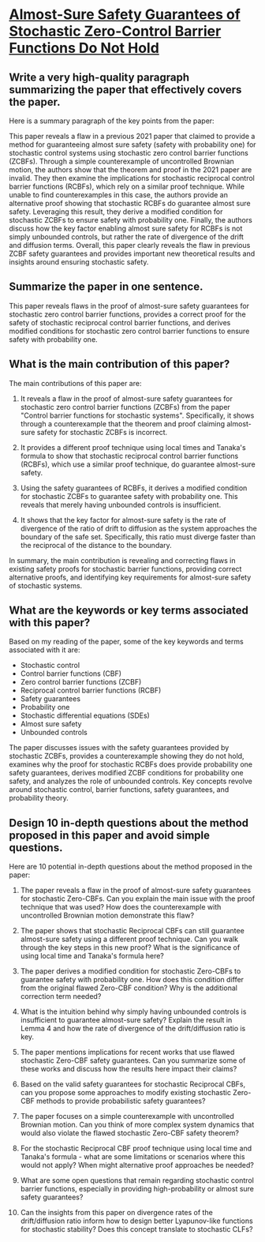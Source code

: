 # [Almost-Sure Safety Guarantees of Stochastic Zero-Control Barrier   Functions Do Not Hold](https://arxiv.org/abs/2312.02430)

## Write a very high-quality paragraph summarizing the paper that effectively covers the paper.

 Here is a summary paragraph of the key points from the paper:

This paper reveals a flaw in a previous 2021 paper that claimed to provide a method for guaranteeing almost sure safety (safety with probability one) for stochastic control systems using stochastic zero control barrier functions (ZCBFs). Through a simple counterexample of uncontrolled Brownian motion, the authors show that the theorem and proof in the 2021 paper are invalid. They then examine the implications for stochastic reciprocal control barrier functions (RCBFs), which rely on a similar proof technique. While unable to find counterexamples in this case, the authors provide an alternative proof showing that stochastic RCBFs do guarantee almost sure safety. Leveraging this result, they derive a modified condition for stochastic ZCBFs to ensure safety with probability one. Finally, the authors discuss how the key factor enabling almost sure safety for RCBFs is not simply unbounded controls, but rather the rate of divergence of the drift and diffusion terms. Overall, this paper clearly reveals the flaw in previous ZCBF safety guarantees and provides important new theoretical results and insights around ensuring stochastic safety.


## Summarize the paper in one sentence.

 This paper reveals flaws in the proof of almost-sure safety guarantees for stochastic zero control barrier functions, provides a correct proof for the safety of stochastic reciprocal control barrier functions, and derives modified conditions for stochastic zero control barrier functions to ensure safety with probability one.


## What is the main contribution of this paper?

 The main contributions of this paper are:

1) It reveals a flaw in the proof of almost-sure safety guarantees for stochastic zero control barrier functions (ZCBFs) from the paper "Control barrier functions for stochastic systems". Specifically, it shows through a counterexample that the theorem and proof claiming almost-sure safety for stochastic ZCBFs is incorrect.

2) It provides a different proof technique using local times and Tanaka's formula to show that stochastic reciprocal control barrier functions (RCBFs), which use a similar proof technique, do guarantee almost-sure safety.

3) Using the safety guarantees of RCBFs, it derives a modified condition for stochastic ZCBFs to guarantee safety with probability one. This reveals that merely having unbounded controls is insufficient.

4) It shows that the key factor for almost-sure safety is the rate of divergence of the ratio of drift to diffusion as the system approaches the boundary of the safe set. Specifically, this ratio must diverge faster than the reciprocal of the distance to the boundary.

In summary, the main contribution is revealing and correcting flaws in existing safety proofs for stochastic barrier functions, providing correct alternative proofs, and identifying key requirements for almost-sure safety of stochastic systems.


## What are the keywords or key terms associated with this paper?

 Based on my reading of the paper, some of the key keywords and terms associated with it are:

- Stochastic control
- Control barrier functions (CBF) 
- Zero control barrier functions (ZCBF)
- Reciprocal control barrier functions (RCBF)  
- Safety guarantees
- Probability one
- Stochastic differential equations (SDEs)
- Almost sure safety
- Unbounded controls

The paper discusses issues with the safety guarantees provided by stochastic ZCBFs, provides a counterexample showing they do not hold, examines why the proof for stochastic RCBFs does provide probability one safety guarantees, derives modified ZCBF conditions for probability one safety, and analyzes the role of unbounded controls. Key concepts revolve around stochastic control, barrier functions, safety guarantees, and probability theory.


## Design 10 in-depth questions about the method proposed in this paper and avoid simple questions.

 Here are 10 potential in-depth questions about the method proposed in the paper:

1. The paper reveals a flaw in the proof of almost-sure safety guarantees for stochastic Zero-CBFs. Can you explain the main issue with the proof technique that was used? How does the counterexample with uncontrolled Brownian motion demonstrate this flaw?

2. The paper shows that stochastic Reciprocal CBFs can still guarantee almost-sure safety using a different proof technique. Can you walk through the key steps in this new proof? What is the significance of using local time and Tanaka's formula here? 

3. The paper derives a modified condition for stochastic Zero-CBFs to guarantee safety with probability one. How does this condition differ from the original flawed Zero-CBF condition? Why is the additional correction term needed?

4. What is the intuition behind why simply having unbounded controls is insufficient to guarantee almost-sure safety? Explain the result in Lemma 4 and how the rate of divergence of the drift/diffusion ratio is key.  

5. The paper mentions implications for recent works that use flawed stochastic Zero-CBF safety guarantees. Can you summarize some of these works and discuss how the results here impact their claims?

6. Based on the valid safety guarantees for stochastic Reciprocal CBFs, can you propose some approaches to modify existing stochastic Zero-CBF methods to provide probabilistic safety guarantees?  

7. The paper focuses on a simple counterexample with uncontrolled Brownian motion. Can you think of more complex system dynamics that would also violate the flawed stochastic Zero-CBF safety theorem?

8. For the stochastic Reciprocal CBF proof technique using local time and Tanaka's formula - what are some limitations or scenarios where this would not apply? When might alternative proof approaches be needed?

9. What are some open questions that remain regarding stochastic control barrier functions, especially in providing high-probability or almost sure safety guarantees? 

10. Can the insights from this paper on divergence rates of the drift/diffusion ratio inform how to design better Lyapunov-like functions for stochastic stability? Does this concept translate to stochastic CLFs?
